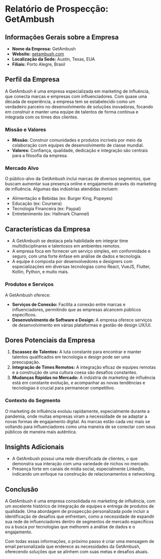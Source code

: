 # Relatório de Prospecção: GetAmbush 

## Informações Gerais sobre a Empresa
- **Nome da Empresa:** GetAmbush 
- **Website:** [getambush.com](https://www.getambush.com)
- **Localização da Sede:** Austin, Texas, EUA
- **Filiais:** Porto Alegre, Brasil

## Perfil da Empresa
A GetAmbush é uma empresa especializada em marketing de influência, que conecta marcas e empresas com influenciadores. Com quase uma década de experiência, a empresa tem se estabelecido como um verdadeiro parceiro no desenvolvimento de soluções inovadoras, focando em construir e manter uma equipe de talentos de forma contínua e integrada com os times dos clientes.

### Missão e Valores
- **Missão:** Construir comunidades e produtos incríveis por meio da colaboração com equipes de desenvolvimento de classe mundial. 
- **Valores:** Confiança, qualidade, dedicação e integração são centrais para a filosofia da empresa. 

### Mercado Alvo
O público-alvo da GetAmbush inclui marcas de diversos segmentos, que buscam aumentar sua presença online e engajamento através do marketing de influência. Algumas das indústrias atendidas incluem:
- Alimentação e Bebidas (ex: Burger King, Popeyes)
- Educação (ex: Coursera)
- Tecnologia Financeira (ex: Paypal)
- Entretenimento (ex: Hallmark Channel)

## Características da Empresa
- A GetAmbush se destaca pela habilidade em integrar time multidisciplinares e talentosos em ambientes remotos.
- A empresa foca em fornecer um serviço simples, em conformidade e seguro, com uma forte ênfase em análise de dados e tecnologia.
- A equipe é composta por desenvolvedores e designers com especializações em diversas tecnologias como React, VueJS, Flutter, Kotlin, Python, e muito mais.

### Produtos e Serviços
A GetAmbush oferece:
- **Serviços de Conexão:** Facilita a conexão entre marcas e influenciadores, permitindo que as empresas alcancem públicos específicos.
- **Desenvolvimento de Software e Design:** A empresa oferece serviços de desenvolvimento em várias plataformas e gestão de design UX/UI.

## Dores Potenciais da Empresa
1. **Escassez de Talentos:** A luta constante para encontrar e manter talentos qualificados em tecnologia e design pode ser uma preocupação.
2. **Integração de Times Remotos:** A integração eficaz de equipes remotas e a construção de uma cultura coesa são desafios constantes.
3. **Mudanças Rápidas no Mercado:** A indústria de marketing de influência está em constante evolução, e acompanhar as novas tendências e tecnologias é crucial para permanecer competitivo.

### Contexto do Segmento
O marketing de influência evoluiu rapidamente, especialmente durante a pandemia, onde muitas empresas viram a necessidade de se adaptar a novas formas de engajamento digital. As marcas estão cada vez mais se voltando para influenciadores como uma maneira de se conectar com seus públicos de maneira mais autêntica. 

## Insights Adicionais
- A GetAmbush possui uma rede diversificada de clientes, o que demonstra sua interação com uma variedade de nichos no mercado.
- Presença forte em canais de mídia social, especialmente LinkedIn, indicando um enfoque na construção de relacionamentos e networking.
  
## Conclusão
A GetAmbush é uma empresa consolidada no marketing de influência, com um excelente histórico de integração de equipes e entrega de produtos de qualidade. Uma abordagem de prospecção personalizada pode incluir a identificação de desafios que enfrentam, como a necessidade de expandir sua rede de influenciadores dentro de segmentos de mercado específicos ou a busca por tecnologias que melhorem a análise de dados e o engajamento.

Com todas essas informações, o próximo passo é criar uma mensagem de email personalizada que enderece as necessidades da GetAmbush, oferecendo soluções que se alinhem com suas metas e desafios atuais.